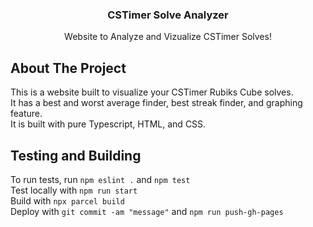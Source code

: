 <h3 align="center">CSTimer Solve Analyzer</h3>
  <p align="center">
    Website to Analyze and Vizualize CSTimer Solves!
  </p>
</div>

<!-- ABOUT THE PROJECT -->
## About The Project
This is a website built to visualize your CSTimer Rubiks Cube solves.  
It has a best and worst average finder, best streak finder, and graphing feature.  
It is built with pure Typescript, HTML, and CSS.
<!-- USAGE EXAMPLES -->
## Testing and Building
To run tests, run `npm eslint .` and `npm test`  
Test locally with `npm run start`  
Build with `npx parcel build`  
Deploy with `git commit -am "message"` and `npm run push-gh-pages`